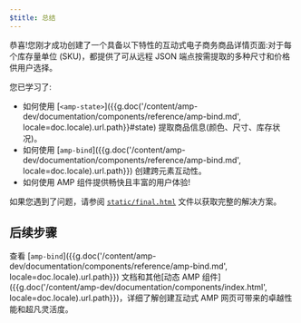 ```yaml
---
$title: 总结
---
```


恭喜!您刚才成功创建了一个具备以下特性的互动式电子商务商品详情页面:对于每个库存量单位 (SKU)，都提供了可从远程 JSON 端点按需提取的多种尺寸和价格供用户选择。

您已学习了:

- 如何使用 [`<amp-state>`]({{g.doc('/content/amp-dev/documentation/components/reference/amp-bind.md', locale=doc.locale).url.path}}#state) 提取商品信息(颜色、尺寸、库存状况)。
- 如何使用 [`amp-bind`]({{g.doc('/content/amp-dev/documentation/components/reference/amp-bind.md', locale=doc.locale).url.path}}) 创建跨元素互动性。
- 如何使用 AMP 组件提供畅快且丰富的用户体验!

如果您遇到了问题，请参阅 [`static/final.html`](https://github.com/googlecodelabs/advanced-interactivity-in-amp/blob/master/static/final.html) 文件以获取完整的解决方案。

## 后续步骤

查看 [`amp-bind`]({{g.doc('/content/amp-dev/documentation/components/reference/amp-bind.md', locale=doc.locale).url.path}}) 文档和其他[动态 AMP 组件]({{g.doc('/content/amp-dev/documentation/components/index.html', locale=doc.locale).url.path}})，详细了解创建互动式 AMP 网页可带来的卓越性能和超凡灵活度。
